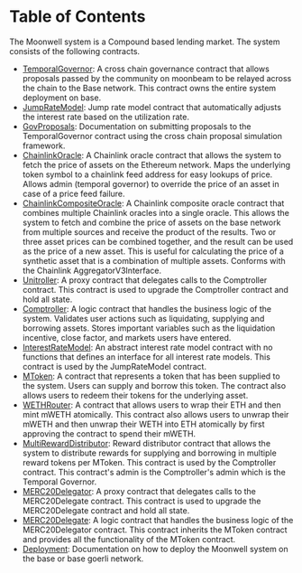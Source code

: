 # Table of Contents

The Moonwell system is a Compound based lending market. The system consists of the following contracts.

-   [TemporalGovernor](./TEMPORALGOVERNOR.md): A cross chain governance contract that allows proposals passed by the
    community on moonbeam to be relayed across the chain to the Base network. This contract owns the entire system
    deployment on base.
-   [JumpRateModel](./JUMPRATEMODEL.md): Jump rate model contract that automatically adjusts the interest rate based on
    the utilization rate.
-   [GovProposals](./GOVPROPOSALS.md): Documentation on submitting proposals to the TemporalGovernor contract using the
    cross chain proposal simulation framework.
-   [ChainlinkOracle](./CHAINLINKORACLE.md): A Chainlink oracle contract that allows the system to fetch the price of
    assets on the Ethereum network. Maps the underlying token symbol to a chainlink feed address for easy lookups of
    price. Allows admin (temporal governor) to override the price of an asset in case of a price feed failure.
-   [ChainlinkCompositeOracle](./CHAINLINKCOMPOSITEORACLE.md): A Chainlink composite oracle contract that combines
    multiple Chainlink oracles into a single oracle. This allows the system to fetch and combine the price of assets on
    the base network from multiple sources and receive the product of the results. Two or three asset prices can be
    combined together, and the result can be used as the price of a new asset. This is useful for calculating the price
    of a synthetic asset that is a combination of multiple assets. Conforms with the Chainlink AggregatorV3Interface.
-   [Unitroller](./UNITROLLER.md): A proxy contract that delegates calls to the Comptroller contract. This contract is
    used to upgrade the Comptroller contract and hold all state.
-   [Comptroller](./COMPTROLLER.md): A logic contract that handles the business logic of the system. Validates user
    actions such as liquidating, supplying and borrowing assets. Stores important variables such as the liquidation
    incentive, close factor, and markets users have entered.
-   [InterestRateModel](./INTERESTRATEMODEL.md): An abstract interest rate model contract with no functions that defines
    an interface for all interest rate models. This contract is used by the JumpRateModel contract.
-   [MToken](./MTOKEN.md): A contract that represents a token that has been supplied to the system. Users can supply and
    borrow this token. The contract also allows users to redeem their tokens for the underlying asset.
-   [WETHRouter](./WETHROUTER.md): A contract that allows users to wrap their ETH and then mint mWETH atomically. This
    contract also allows users to unwrap their mWETH and then unwrap their WETH into ETH atomically by first approving
    the contract to spend their mWETH.
-   [MultiRewardDistributor](./MULTIREWARDDISTRIBUTOR.md): Reward distributor contract that allows the system to
    distribute rewards for supplying and borrowing in multiple reward tokens per MToken. This contract is used by the
    Comptroller contract. This contract's admin is the Comptroller's admin which is the Temporal Governor.
-   [MERC20Delegator](./MERC20DELEGATOR.md): A proxy contract that delegates calls to the MERC20Delegate contract. This
    contract is used to upgrade the MERC20Delegate contract and hold all state.
-   [MERC20Delegate](./MERC20DELEGATE.md): A logic contract that handles the business logic of the MERC20Delegator
    contract. This contract inherits the MToken contract and provides all the functionality of the MToken contract.
-   [Deployment](../SETUP.md): Documentation on how to deploy the Moonwell system on the base or base goerli network.

